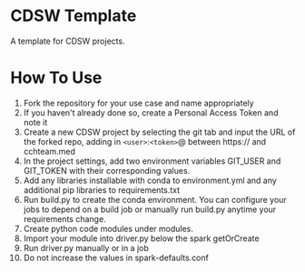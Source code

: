# CDSW Template

A template for CDSW projects.

# How To Use

1. Fork the repository for your use case and name appropriately
2. If you haven't already done so, create a Personal Access Token and note it
3. Create a new CDSW project by selecting the git tab and input the URL of the forked repo, adding in `<user>`:`<token>`@ between https:// and cchteam.med
4. In the project settings, add two environment variables GIT_USER and GIT_TOKEN with their corresponding values.
5. Add any libraries installable with conda to environment.yml and any additional pip libraries to requirements.txt
6. Run build.py to create the conda environment. You can configure your jobs to depend on a build job or manually run build.py anytime your requirements change.
7. Create python code modules under modules.
8. Import your module into driver.py below the spark getOrCreate
9. Run driver.py manually or in a job
10. Do not increase the values in spark-defaults.conf
